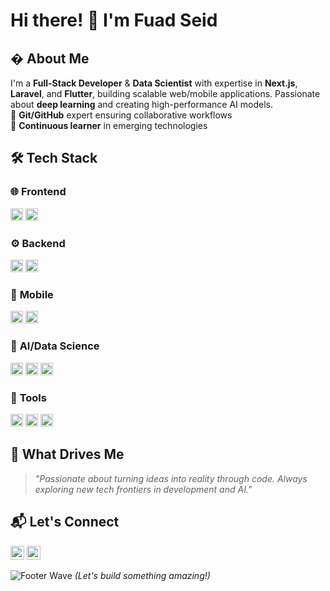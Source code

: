 # Hi there! 👋 I'm Fuad Seid

## � About Me
I'm a **Full-Stack Developer** & **Data Scientist** with expertise in **Next.js**, **Laravel**, and **Flutter**, building scalable web/mobile applications. Passionate about **deep learning** and creating high-performance AI models.  
🔹 **Git/GitHub** expert ensuring collaborative workflows  
🔹 **Continuous learner** in emerging technologies  

## 🛠️ Tech Stack

### 🌐 **Frontend**
<img src="https://img.shields.io/badge/Next.js-000000?logo=next.js&logoColor=white" height="20"> <img src="https://img.shields.io/badge/JavaScript-F7DF1E?logo=javascript&logoColor=black" height="20">  

### ⚙️ **Backend**
<img src="https://img.shields.io/badge/Laravel-FF2D20?logo=laravel&logoColor=white" height="20"> <img src="https://img.shields.io/badge/PHP-777BB4?logo=php&logoColor=white" height="20">  

### 📱 **Mobile**
<img src="https://img.shields.io/badge/Flutter-02569B?logo=flutter&logoColor=white" height="20"> <img src="https://img.shields.io/badge/Dart-0175C2?logo=dart&logoColor=white" height="20">  

### 🤖 **AI/Data Science**
<img src="https://img.shields.io/badge/Python-3776AB?logo=python&logoColor=white" height="20"> <img src="https://img.shields.io/badge/TensorFlow-FF6F00?logo=tensorflow&logoColor=white" height="20"> <img src="https://img.shields.io/badge/Jupyter-F37626?logo=jupyter&logoColor=white" height="20">  

### 🧰 **Tools**
<img src="https://img.shields.io/badge/Git-F05032?logo=git&logoColor=white" height="20"> <img src="https://img.shields.io/badge/GitHub-181717?logo=github&logoColor=white" height="20"> <img src="https://img.shields.io/badge/VSCode-007ACC?logo=visual-studio-code&logoColor=white" height="20">  

## 🚀 What Drives Me
> _"Passionate about turning ideas into reality through code. Always exploring new tech frontiers in development and AI."_

## 📬 Let's Connect
<a href="mailto:fuaddbus@gmail.com"><img src="https://img.shields.io/badge/Email-D14836?logo=gmail&logoColor=white" height="22"></a> 
<a href="https://www.linkedin.com/in/fuad-seid-8b61322a9/"><img src="https://img.shields.io/badge/LinkedIn-0077B5?logo=linkedin&logoColor=white" height="22"></a>  

![Footer Wave](https://github.com/fuadseid/fuadseid/blob/main/wave.svg) *(Let's build something amazing!)*
